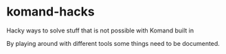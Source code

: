 # komand-hacks
Hacky ways to solve stuff that is not possible with Komand built in

By playing around with different tools some things need to be documented.
